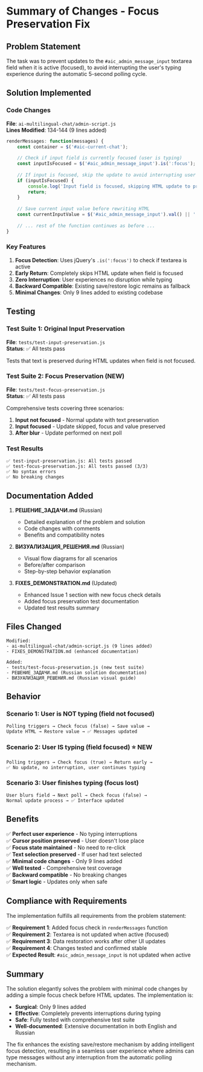 # Summary of Changes - Focus Preservation Fix

## Problem Statement
The task was to prevent updates to the `#aic_admin_message_input` textarea field when it is active (focused), to avoid interrupting the user's typing experience during the automatic 5-second polling cycle.

## Solution Implemented

### Code Changes
**File**: `ai-multilingual-chat/admin-script.js`  
**Lines Modified**: 134-144 (9 lines added)

```javascript
renderMessages: function(messages) {
    const container = $('#aic-current-chat');
    
    // Check if input field is currently focused (user is typing)
    const inputIsFocused = $('#aic_admin_message_input').is(':focus');
    
    // If input is focused, skip the update to avoid interrupting user typing
    if (inputIsFocused) {
        console.log('Input field is focused, skipping HTML update to preserve user typing');
        return;
    }
    
    // Save current input value before rewriting HTML
    const currentInputValue = $('#aic_admin_message_input').val() || '';
    
    // ... rest of the function continues as before ...
}
```

### Key Features
1. **Focus Detection**: Uses jQuery's `.is(':focus')` to check if textarea is active
2. **Early Return**: Completely skips HTML update when field is focused
3. **Zero Interruption**: User experiences no disruption while typing
4. **Backward Compatible**: Existing save/restore logic remains as fallback
5. **Minimal Changes**: Only 9 lines added to existing codebase

## Testing

### Test Suite 1: Original Input Preservation
**File**: `tests/test-input-preservation.js`  
**Status**: ✅ All tests pass

Tests that text is preserved during HTML updates when field is not focused.

### Test Suite 2: Focus Preservation (NEW)
**File**: `tests/test-focus-preservation.js`  
**Status**: ✅ All tests pass

Comprehensive tests covering three scenarios:
1. **Input not focused** - Normal update with text preservation
2. **Input focused** - Update skipped, focus and value preserved
3. **After blur** - Update performed on next poll

### Test Results
```
✅ test-input-preservation.js: All tests passed
✅ test-focus-preservation.js: All tests passed (3/3)
✅ No syntax errors
✅ No breaking changes
```

## Documentation Added

1. **РЕШЕНИЕ_ЗАДАЧИ.md** (Russian)
   - Detailed explanation of the problem and solution
   - Code changes with comments
   - Benefits and compatibility notes

2. **ВИЗУАЛИЗАЦИЯ_РЕШЕНИЯ.md** (Russian)
   - Visual flow diagrams for all scenarios
   - Before/after comparison
   - Step-by-step behavior explanation

3. **FIXES_DEMONSTRATION.md** (Updated)
   - Enhanced Issue 1 section with new focus check details
   - Added focus preservation test documentation
   - Updated test results summary

## Files Changed

```
Modified:
- ai-multilingual-chat/admin-script.js (9 lines added)
- FIXES_DEMONSTRATION.md (enhanced documentation)

Added:
- tests/test-focus-preservation.js (new test suite)
- РЕШЕНИЕ_ЗАДАЧИ.md (Russian solution documentation)
- ВИЗУАЛИЗАЦИЯ_РЕШЕНИЯ.md (Russian visual guide)
```

## Behavior

### Scenario 1: User is NOT typing (field not focused)
```
Polling triggers → Check focus (false) → Save value → 
Update HTML → Restore value → ✅ Messages updated
```

### Scenario 2: User IS typing (field focused) ⭐ NEW
```
Polling triggers → Check focus (true) → Return early → 
✅ No update, no interruption, user continues typing
```

### Scenario 3: User finishes typing (focus lost)
```
User blurs field → Next poll → Check focus (false) → 
Normal update process → ✅ Interface updated
```

## Benefits

✅ **Perfect user experience** - No typing interruptions  
✅ **Cursor position preserved** - User doesn't lose place  
✅ **Focus state maintained** - No need to re-click  
✅ **Text selection preserved** - If user had text selected  
✅ **Minimal code changes** - Only 9 lines added  
✅ **Well tested** - Comprehensive test coverage  
✅ **Backward compatible** - No breaking changes  
✅ **Smart logic** - Updates only when safe  

## Compliance with Requirements

The implementation fulfills all requirements from the problem statement:

✅ **Requirement 1**: Added focus check in `renderMessages` function  
✅ **Requirement 2**: Textarea is not updated when active (focused)  
✅ **Requirement 3**: Data restoration works after other UI updates  
✅ **Requirement 4**: Changes tested and confirmed stable  
✅ **Expected Result**: `#aic_admin_message_input` is not updated when active  

## Summary

The solution elegantly solves the problem with minimal code changes by adding a simple focus check before HTML updates. The implementation is:
- **Surgical**: Only 9 lines added
- **Effective**: Completely prevents interruptions during typing
- **Safe**: Fully tested with comprehensive test suite
- **Well-documented**: Extensive documentation in both English and Russian

The fix enhances the existing save/restore mechanism by adding intelligent focus detection, resulting in a seamless user experience where admins can type messages without any interruption from the automatic polling mechanism.
